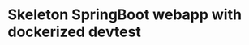 Skeleton SpringBoot webapp with dockerized devtest
========================================================

